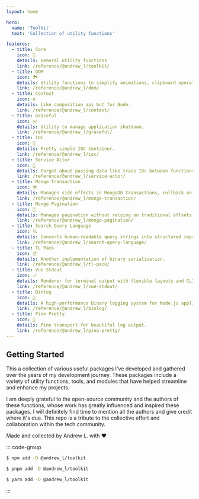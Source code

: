 ```yaml
---
layout: home

hero:
  name: 'Toolkit'
  text: 'Collection of utility functions'

features:
  - title: Core
    icon: 🚀
    details: General utility functions
    link: /reference/@andrew_l/toolkit/
  - title: DOM
    icon: 🏞️
    details: Utility functions to simplify animations, clipboard operations, and smooth scrolling.
    link: /reference/@andrew_l/dom/
  - title: Context
    icon: ⚙️
    details: Like composition api but for Node.
    link: /reference/@andrew_l/context/
  - title: Graceful
    icon: 💤
    details: Utility to manage application shutdown.
    link: /reference/@andrew_l/graceful/
  - title: IOC
    icon: 🚢
    details: Pretty simple IOC Container.
    link: /reference/@andrew_l/ioc/
  - title: Service Actor
    icon: 🪪
    details: Forget about passing data like trace IDs between functions.
    link: /reference/@andrew_l/service-actor/
  - title: Mongo Transaction
    icon: 🪗
    details: Manages side effects in MongoDB transactions, rollback on failure and preventing duplicates on retries.
    link: /reference/@andrew_l/mongo-transaction/
  - title: Mongo Pagination
    icon: 📜
    details: Manages pagination without relying on traditional offsets.
    link: /reference/@andrew_l/mongo-pagination/
  - title: Search Query Language
    icon: 🔍
    details: Converts human-readable query strings into structured representations.
    link: /reference/@andrew_l/search-query-language/
  - title: TL Pack
    icon: 📦
    details: Another implementation of binary serialization.
    link: /reference/@andrew_l/tl-pack/
  - title: Vue Stdout
    icon: 🪄
    details: Renderer for terminal output with flexible layouts and CLI components.
    link: /reference/@andrew_l/vue-stdout/
  - title: Binlog
    icon: 📝
    details: A high-performance binary logging system for Node.js applications.
    link: /reference/@andrew_l/binlog/
  - title: Pino Pretty
    icon: 🦄
    details: Pino transport for beautiful log output.
    link: /reference/@andrew_l/pino-pretty/
---
```


## Getting Started

This a collection of various useful packages I've developed and gathered over the years of my development journey. These packages include a variety of utility functions, tools, and modules that have helped streamline and enhance my projects.

I am deeply grateful to the open-source community and the authors of these functions, whose work has greatly influenced and inspired these packages. I will definitely find time to mention all the authors and give credit where it's due. This repo is a tribute to the collective effort and collaboration within the tech community.

Made and collected by Andrew L. with ❤️

::: code-group

```sh [npm]
$ npm add -D @andrew_l/toolkit
```

```sh [pnpm]
$ pnpm add -D @andrew_l/toolkit
```

```sh [yarn]
$ yarn add -D @andrew_l/toolkit
```

:::
